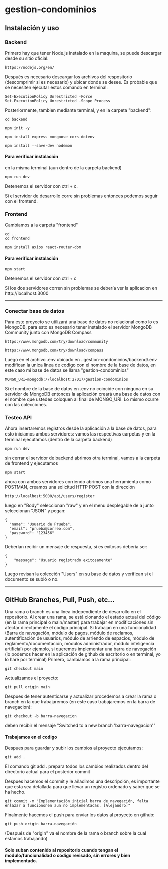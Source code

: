 # gestion-condominios
## Instalación y uso
### Backend
Primero hay que tener Node.js instalado en la maquina, se puede descargar desde su sitio oficial:
```
https://nodejs.org/en/
```
Después es necesario descargar los archivos del respositorio (descomprimir si es necesario) y ubicar donde se desee.
Es probable que se necesiten ejecutar estos comando en terminal:
```
Set-ExecutionPolicy Unrestricted -Force  
Set-ExecutionPolicy Unrestricted -Scope Process
```
Posteriormente, tambien mediante terminal, y en la carpeta "backend":
```
cd backend
```
```
npm init -y
```
```
npm install express mongoose cors dotenv
```
```
npm install --save-dev nodemon
```
#### Para verificar instalación 
en la misma terminal (aun dentro de la carpeta backend)
```
npm run dev
```
Detenemos el servidor con ctrl + c.

Si el servidor de desarrollo corre sin problemas entonces podemos seguir con el frontend.

### Frontend
Cambiamos a la carpeta "frontend"
```
cd ..
cd frontend
```

```
npm install axios react-router-dom
```
#### Para verificar instalación 
```
npm start
```
Detenemos el servidor con ctrl + c

Si los dos servidores corren sin problemas se debería ver la aplicacion en http://localhost:3000

---
### Conectar base de datos
Para este proyecto se utilizará una base de datos no relacional como lo es MongoDB, para esto es necesario tener instalado el servidor MongoDB Community junto con MongoDB Compass
```
https://www.mongodb.com/try/download/community
```
```
https://www.mongodb.com/try/download/compass
```
Luego en el archivo .env ubicado en ..gestion-condominios/backend/.env
modifican la unica linea de codigo con el nombre de la base de datos, en este caso mi base de datos se llama "gestion-condominios"
```
MONGO_URI=mongodb://localhost:27017/gestion-condominios
```
Si el nombre de la base de datos en .env no coincide con ninguna en su servidor de MongoDB entonces la aplicación creará una base de datos con el nombre que ustedes coloquen al final de MONGO_URI.
Lo mismo ocurre con las colecciones.

### Testeo API
Ahora insertaremos registros desde la aplicación a la base de datos, para esto iniciamos ambos servidores: vamos las respectivas carpetas y en la terminal ejecutamos
(dentro de la carpeta backend)
```
npm run dev
```
sin cerrar el servidor de backend abrimos otra terminal, vamos a la carpeta de frontend y ejecutamos
```
npm start
```

ahora con ambos servidores corriendo abrimos una herramienta como POSTMAN, creamos una solicitud HTTP POST con la dirección 
```
http://localhost:5000/api/users/register
```
luego en "Body" seleccionan "raw" y en el menu desplegable de a junto seleccionan "JSON" y pegan:
```
{
  "name": "Usuario de Prueba",
  "email": "prueba@correo.com",
  "password": "123456"
}
```
Deberían recibir un mensaje de respuesta, si es exitosos debería ser:
```
{
    "message": "Usuario registrado exitosamente"
}
```

Luego revisan la colección "Users" en su base de datos y verifican si el documento se subió o no.

---

## GitHub Branches, Pull, Push, etc...

Una rama o branch es una línea independiente de desarrollo en el repositorio. Al crear una rama, se está clonando el estado actual del código (en la rama principal o main/master) para trabajar en modificaciones sin afectar directamente el código principal.
Si trabajan en una funcionalidad (Barra de navegación, módulo de pagos, módulo de reclamos, autentificación de usuarios, módulo de arriendo de espacios, módulo de reglamento/documentación, módulos administrador, módulo inteligencia artificial)
por ejemplo, si queremos implementar una barra de navegación (lo podemos hacer en la aplicación de github de escritorio o en terminal, yo lo haré por terminal)
Primero, cambiamos a la rama principal:
```
git checkout main
```
Actualizamos el proyecto:
```
git pull origin main
```
Despues de tener autenticarse y actualizar procedemos a crear la rama o branch en la que trabajaremos (en este caso trabajaremos en la barra de navegacion):
```
git checkout -b barra-navegacion
```
deben recibir el mensaje "Switched to a new branch 'barra-navegacion'"
#### Trabajamos en el codigo
Despues para guardar y subir los cambios al proyecto ejecutamos:
```
git add .
```
El comando git add . prepara todos los cambios realizados dentro del directorio actual para el posterior commit

Despues hacemos el commit y le añadimos una descripción, es importante que esta sea detallada para que llevar un registro ordenado y saber que se ha hecho.
```
git commit -m "Implementación inicial barra de navegación, falta enlazar a funciononen aun no implementadas. [Alejandro]"
```
Finalmente hacemos el push para enviar los datos al proyecto en github:
```
git push origin barra-navegación
```
(Después de "origin" va el nombre de la rama o branch sobre la cual estamos trabajando)

#### Solo suban contenido al repositorio cuando tengan el modulo/funcionalidad o codigo revisado, sin errores y bien implementado.
